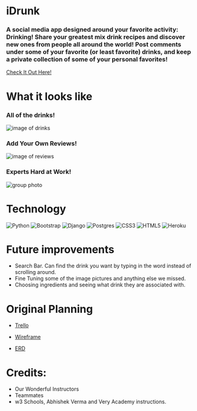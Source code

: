# iDrunk

### A social media app designed around your favorite activity: Drinking! Share your greatest mix drink recipes and discover new ones from people all around the world! Post comments under some of your favorite (or least favorite) drinks, and keep a private collection of some of your personal favorites!

[Check It Out Here!](https://idrunk1.herokuapp.com/)

# What it looks like

### All of the drinks!
![image of drinks](https://i.imgur.com/GvM9REv.png)

### Add Your Own Reviews!
![image of reviews](https://i.imgur.com/AfzpCeR.png)

### Experts Hard at Work!
![group photo](https://i.imgur.com/J8jQ0Bb.png)

# Technology
![Python](https://img.shields.io/badge/python-3670A0?style=for-the-badge&logo=python&logoColor=ffdd54) ![Bootstrap](https://img.shields.io/badge/bootstrap-%23563D7C.svg?style=for-the-badge&logo=bootstrap&logoColor=white) ![Django](https://img.shields.io/badge/django-%23092E20.svg?style=for-the-badge&logo=django&logoColor=white) ![Postgres](https://img.shields.io/badge/postgres-%23316192.svg?style=for-the-badge&logo=postgresql&logoColor=white) ![CSS3](https://img.shields.io/badge/css3-%231572B6.svg?style=for-the-badge&logo=css3&logoColor=white) ![HTML5](https://img.shields.io/badge/html5-%23E34F26.svg?style=for-the-badge&logo=html5&logoColor=white) ![Heroku](https://img.shields.io/badge/heroku-%23430098.svg?style=for-the-badge&logo=heroku&logoColor=white)

# Future improvements
* Search Bar. Can find the drink you want by typing in the word instead of scrolling around.
* Fine Tuning some of the image pictures and anything else we missed.
* Choosing ingredients and seeing what drink they are associated with.

# Original Planning
* [Trello](https://trello.com/b/xvOF2K4c/project-3)

* [Wireframe](https://lucid.app/lucidchart/b37eeeb6-d851-4f39-8b7d-98e64e00a41d/edit?beaconFlowId=FD245051A2B9BC40&invitationId=inv_58d62b7d-a662-4f43-954d-e5a4904de330&page=uP1BopAARZY8#)

* [ERD](https://lucid.app/lucidchart/f30ae6d6-fcfa-4bb7-9160-d8390b095a4b/edit?existing=1&token=9fec92b9e54e06d2ecd50feb9088bde8771c8161-eml%3Dliu.andrew625%2540gmail.com%26ts%3D1662073587%26uid%3D174449013&docId=f30ae6d6-fcfa-4bb7-9160-d8390b095a4b&shared=true&page=0_0&invitationId=inv_a9f9e64d-3774-4396-af0d-a3dff768d549#)

# Credits:
* Our Wonderful Instructors
* Teammates
* w3 Schools, Abhishek Verma and Very Academy instructions.
